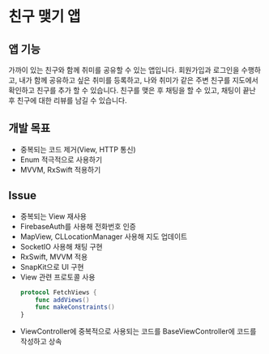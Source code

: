 # 친구 맺기 앱

## 앱 기능
가까이 있는 친구와 함께 취미를 공유할 수 있는 앱입니다. 회원가입과 로그인을 수행하고, 내가 함께 공유하고 싶은 취미를 등록하고, 나와 취미가 같은 주변 친구를 지도에서 확인하고 친구를 추가 할 수 있습니다. 친구를 맺은 후 채팅을 할 수 있고, 채팅이 끝난 후 친구에 대한 리뷰를 남길 수 있습니다.

## 개발 목표
- 중복되는 코드 제거(View, HTTP 통신)
- Enum 적극적으로 사용하기
- MVVM, RxSwift 적용하기

## Issue
- 중복되는 View 재사용
- FirebaseAuth를 사용해 전화번호 인증
- MapView, CLLocationManager 사용해 지도 업데이트
- SocketIO 사용해 채팅 구현
- RxSwift, MVVM 적용
- SnapKit으로 UI 구현
- View 관련 프로토콜 사용
    ``` Swift
    protocol FetchViews {
        func addViews()
        func makeConstraints()
    }
    ```
- ViewController에 중복적으로 사용되는 코드를 BaseViewController에 코드를 작성하고 상속